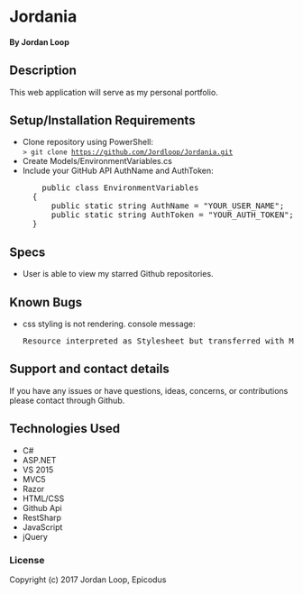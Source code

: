 # Jordania

#### **By Jordan Loop**

## Description

This web application will serve as my personal portfolio.

## Setup/Installation Requirements

* Clone repository using PowerShell:<br>
  <code>> git clone https://github.com/Jordloop/Jordania.git</code>
* Create Models/EnvironmentVariables.cs
* Include your GitHub API AuthName and AuthToken:
  <pre>    public class EnvironmentVariables
    {
        public static string AuthName = "YOUR_USER_NAME";
        public static string AuthToken = "YOUR_AUTH_TOKEN";
    }</pre>

## Specs

* User is able to view my starred Github repositories.

## Known Bugs

* css styling is not rendering.
  console message:
  <pre>Resource interpreted as Stylesheet but transferred with MIME type text/plain:  "http://localhost:58713/CSS/styles.css".</pre>

## Support and contact details

If you have any issues or have questions, ideas, concerns, or contributions please contact through Github.

## Technologies Used

* C#
* ASP.NET
* VS 2015
* MVC5
* Razor
* HTML/CSS
* Github Api
* RestSharp
* JavaScript
* jQuery

### License
Copyright (c) 2017 Jordan Loop, Epicodus
